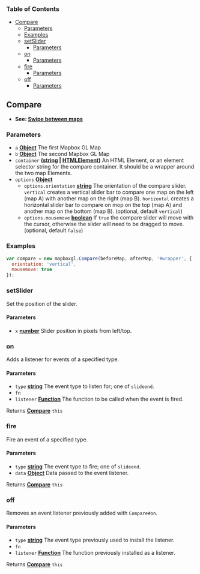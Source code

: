 <!-- Generated by documentation.js. Update this documentation by updating the source code. -->

### Table of Contents

-   [Compare][1]
    -   [Parameters][2]
    -   [Examples][3]
    -   [setSlider][4]
        -   [Parameters][5]
    -   [on][6]
        -   [Parameters][7]
    -   [fire][8]
        -   [Parameters][9]
    -   [off][10]
        -   [Parameters][11]

## Compare

-   **See: [Swipe between maps][12]**

### Parameters

-   `a` **[Object][13]** The first Mapbox GL Map
-   `b` **[Object][13]** The second Mapbox GL Map
-   `container` **([string][14] \| [HTMLElement][15])** An HTML Element, or an element selector string for the compare container. It should be a wrapper around the two map Elements.
-   `options` **[Object][13]** 
    -   `options.orientation` **[string][14]** The orientation of the compare slider. `vertical` creates a vertical slider bar to compare one map on the left (map A) with another map on the right (map B). `horizontal` creates a horizontal slider bar to compare on mop on the top (map A) and another map on the bottom (map B). (optional, default `vertical`)
    -   `options.mousemove` **[boolean][16]** If `true` the compare slider will move with the cursor, otherwise the slider will need to be dragged to move. (optional, default `false`)

### Examples

```javascript
var compare = new mapboxgl.Compare(beforeMap, afterMap, '#wrapper', {
  orientation: 'vertical',
  mousemove: true
});
```

### setSlider

Set the position of the slider.

#### Parameters

-   `x` **[number][17]** Slider position in pixels from left/top.

### on

Adds a listener for events of a specified type.

#### Parameters

-   `type` **[string][14]** The event type to listen for; one of `slideend`.
-   `fn`  
-   `listener` **[Function][18]** The function to be called when the event is fired.

Returns **[Compare][19]** `this`

### fire

Fire an event of a specified type.

#### Parameters

-   `type` **[string][14]** The event type to fire; one of `slideend`.
-   `data` **[Object][13]** Data passed to the event listener.

Returns **[Compare][19]** `this`

### off

Removes an event listener previously added with `Compare#on`.

#### Parameters

-   `type` **[string][14]** The event type previously used to install the listener.
-   `fn`  
-   `listener` **[Function][18]** The function previously installed as a listener.

Returns **[Compare][19]** `this`

[1]: #compare

[2]: #parameters

[3]: #examples

[4]: #setslider

[5]: #parameters-1

[6]: #on

[7]: #parameters-2

[8]: #fire

[9]: #parameters-3

[10]: #off

[11]: #parameters-4

[12]: https://www.mapbox.com/mapbox-gl-js/example/mapbox-gl-compare/

[13]: https://developer.mozilla.org/docs/Web/JavaScript/Reference/Global_Objects/Object

[14]: https://developer.mozilla.org/docs/Web/JavaScript/Reference/Global_Objects/String

[15]: https://developer.mozilla.org/docs/Web/HTML/Element

[16]: https://developer.mozilla.org/docs/Web/JavaScript/Reference/Global_Objects/Boolean

[17]: https://developer.mozilla.org/docs/Web/JavaScript/Reference/Global_Objects/Number

[18]: https://developer.mozilla.org/docs/Web/JavaScript/Reference/Statements/function

[19]: #compare
